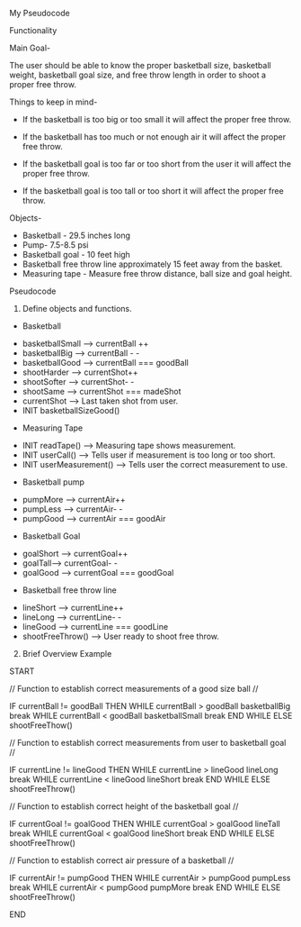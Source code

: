 My Pseudocode

Functionality

Main Goal- 

The user should be able to know the proper basketball size, basketball weight, basketball goal size, and free throw length in order to shoot a proper free throw. 

Things to keep in mind-

- If the basketball is too big or too small it will affect the proper free throw.

- If the basketball has too much or not enough air it will affect the proper free throw.

- If the basketball goal is too far or too short from the user it will affect the proper free throw.

- If the basketball goal is too tall or too short it will affect the proper free throw.

Objects-

- Basketball - 29.5 inches long
- Pump- 7.5-8.5 psi
- Basketball goal - 10 feet high
- Basketball free throw line approximately  15 feet away from the basket.
- Measuring tape - Measure free throw distance, ball size and goal height.

Pseudocode

1. Define objects and functions.

- Basketball

* basketballSmall —> currentBall ++
* basketballBig —> currentBall - -
* basketballGood —> currentBall === goodBall
* shootHarder —> currentShot++
* shootSofter —> currentShot- -
* shootSame —> currentShot === madeShot
* currentShot —> Last taken shot from user.
* INIT basketballSizeGood()

- Measuring Tape

* INIT readTape() —> Measuring tape shows measurement.
* INIT userCall() —> Tells user if measurement is too long or too short.
* INIT userMeasurement() —> Tells user the correct measurement to use.

- Basketball pump

* pumpMore —> currentAir++
* pumpLess —> currentAir- -
* pumpGood —> currentAir === goodAir

- Basketball Goal

* goalShort —> currentGoal++
* goalTall—> currentGoal- -
* goalGood —> currentGoal === goodGoal

- Basketball free throw line

* lineShort —> currentLine++
* lineLong —> currentLine- -
* lineGood —> currentLine === goodLine
* shootFreeThrow() —> User ready to shoot free throw.

2. Brief Overview Example

START

// Function to establish correct measurements of a good size ball //

IF currentBall != goodBall
    THEN
             WHILE currentBall > goodBall
                    basketballBig
                    break
             WHILE currentBall < goodBall
                    basketballSmall
                    break
             END WHILE
ELSE shootFreeThow()


// Function to establish correct measurements from user to basketball goal //

IF currentLine != lineGood
    THEN
          WHILE currentLine > lineGood
                 lineLong
                 break
           WHILE currentLine < lineGood
                 lineShort
                 break
            END WHILE
ELSE shootFreeThrow()


// Function to establish correct height of the basketball goal //

IF currentGoal != goalGood
    THEN
          WHILE currentGoal > goalGood
                 lineTall
                 break
           WHILE currentGoal < goalGood
                 lineShort
                 break
            END WHILE
ELSE shootFreeThrow()

// Function to establish correct air pressure of a basketball //

IF currentAir != pumpGood
    THEN
          WHILE currentAir > pumpGood
                 pumpLess
                 break
           WHILE currentAir < pumpGood
                 pumpMore
                 break
            END WHILE
ELSE shootFreeThrow()

END